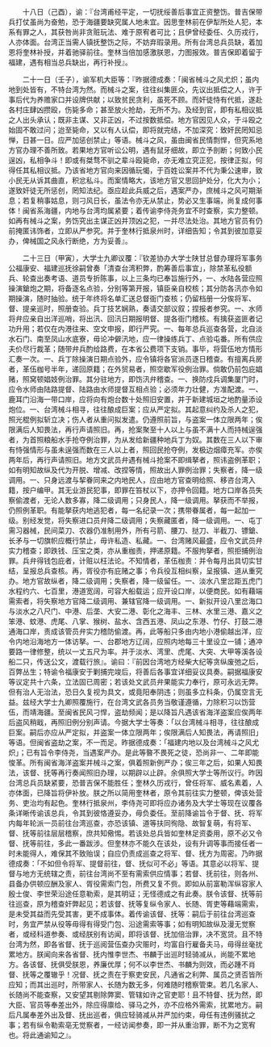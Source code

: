<!-- { "loadSidebar": true } -->
　　十八日（己酉），谕：『台湾甫经平定，一切抚绥善后事宜正资整饬。普吉保带兵打仗虽尚为奋勉，恐于海疆要缺究属人地未宜。因思奎林前在伊犁所处人犯，本系有罪之人，其获咎尚非贪赃玩法、难于原宥者可比；且伊曾经委任、久历戎行，人亦体面。台湾正当需人镇抚整饬之际，不妨弃瑕录用。所有台湾总兵员缺，着加恩将奎林补授，并着驰驿前往。奎林当倍加感激朕恩，力图报效。普吉保即着留于福建，遇有相当总兵缺出，再行补授』。

　　二十一日（壬子），谕军机大臣等：『昨据德成奏：「闽省械斗之风尤炽；虽内地到处皆有，不特台湾为然。而械斗之案，往往纠集匪众，先议出抵偿之人，许于事后代为养赡家口并设牌供献；以致贫民贪利，虽死不顾。而奸徒恃有代抵，遂赴各村庄肆凶攒殴，伤毙多命；甚至放火抢劫，无所不为。及经到官，即有私相议抵之人出头承认；既非主谋、又非正凶，不过按数抵偿。地方官因见人众，于斗殴之始固不敢过问；迨至毙命，又以有人认偿，即将就完结，不加深究：致奸民罔知忌惮，日甚一日。应严加惩创禁止」等语。械斗之风，虽由闽省民情剽悍，但究系地方官办理不善所致。若果地方官听讼公明，遇有鼠牙细故，即立予剖断；何致小民逞凶，私相争斗！即或有桀骛不驯之辈斗殴毙命，亦无难立究正犯，按律正拟，何得任其私相议抵。乃该省地方官向来因循玩愒，于百姓讼案并不代为秉公速审，致小民无从诉其曲直，积忿私斗。而案情略大，该地方官又思回护处分，化大为小；遂致奸徒无所惩创，罔知法纪。亟应趁此兵威之后，遇案严办，庶械斗之风可期渐息；若复稍事姑息，则刁风日长，虽法令亦无从禁止，势必又生事端，尚复成何事体！闽省系海疆，内地与台湾均属紧要；着传谕李侍尧务宜不时查察，实力整顿。如再有械斗之案，务饬究出主谋正凶并顶凶之犯，一并尽法处治。其地方官员有仍前掩匿讳饰者，立即从严参究。并于奎林行抵泉州时，详细告知；令其到彼加意妥办，俾械国之风永行断绝，方为妥善』。

　　二十三日（甲寅），大学士九卿议覆：『钦差协办大学士陕甘总督办理将军事务公福康安、福建巡抚徐嗣曾奏「清查台湾积弊，酌筹善后事宜」，除禁革私役额兵、轮查出奏考语、道员专折陈事，以上三条均已奉旨施行外，一、水陆各营应照操演鎗炮之期，将备逐名点验，分别等第开报，镇臣亲自校核；其分防各汛亦令如期操演，随时抽验。统于年终将名单汇送总督衙门查核；仍留档册一分俟将军、督、提亲巡时，照册查验。兵丁技艺娴熟，奏请交部议叙；捏报者参究。一、水师将弁应亲自出洋巡哨，将出汛、回汛日期报明督、提各衙门稽核。有擒获盗匪者记功升用；若仅在内港往来、空文申报，即行严究。一、每年总兵巡查各营，北自淡水石门、南至凤山水底寮，毋论冲僻汛地，应一律操练兵丁、点验屯番。所有供应夫价尽行裁革；随带弁兵酌给路费，在本省公费项下支销。事毕，将营伍地方情形汇奏一次。一、兵丁除操演日期点验外，应令镇将各官派员逐日稽查。有擅离兵房者，革伍枷号半年，递回原籍；在外贸易者，照空歇军役例治罪。倘敢仍前包庇娼赌，照窝顿娼妓例治罪。其分驻地方，即饬汛弁稽查。一、换防戍兵调集厦门时，应令水师由陆路提督、陆路由水师提督互相点验；必须年力壮健，方准配渡。一、鹿耳门沿海一带口岸，应将向有炮台数十处照旧安置，并于新建城垣之地酌量添设炮位。一、台湾械斗相寻，往往酿成巨案；应从严定拟。其起意纠约及杀人之犯，照光棍例拟斩立决；伤人者从重问拟发遣。仍遵照前旨，与盗案一体立限两年；俟限满后人知畏法，再行声请照旧。再，抢案聚至十人以上与虽不满十人而持械逞强者，为首照粮船水手抢夺例治罪，为从发给新疆种地兵丁为奴。其数在三人以下审有恃强情形与虽未逞强而数在三人以上者，照回民抢夺例，发极边烟瘴充军。亦俟两年后，再行声请照旧。地方文武员弁遇有械斗抢案不即缉拏者，照讳盗例革职；如有明知故纵及代为开脱、增减、改捏等情，照故出人罪例治罪；失察者，降一级调用。一、只身远渡与挈眷同来之内地民人，应由地方官查明给照、移咨台湾入籍，按户编甲。其无业游民犯事，即罪在笞杖以下，亦押令回籍。地方口岸各员失察偷渡者，无论人数多寡，降二级调用；只身民人，降一级调用。拏获而不举报，仍照例革职。有能拏获内地逃犯者，每一名纪录一次；携带眷属者，每一起加一级。别经发觉，将失察进口员弁降二级调用；失察藏匿者，降一级调用。一、屯丁需习器械，民间菜刀、农器仍准制用外，所有弓箭、腰刀、挞刀、半截刀、镖鎗、长矛与一切旗帜应概行禁止，毋许私造、私藏。一、台湾赌风最盛，应令文武员弁实力稽查；即跌钱、压宝之类，亦从重枷责，押递原籍。不服拘拏者，照拒捕例治罪。兵弁得钱包庇者，计赃以枉法论。不知情者，革伍枷责：并令每月出具切实甘结，呈报总兵查核。再，胥役亦有庇赌之事；令兵役互相纠察，呈报镇、道从重究办。地方官故纵者，降二级调用；失察者，降一级留任。一、淡水八里岔距五虎门水程约六、七百里，港道宽阔，可容大船载运；应开设口岸，以便商民。如有藉端需索者，将失察地方官降二级调用、兼辖官降一级调用。一、新拟开设八里岔海口与淡水之八尺门、中港、后垄、大安二港、彰化之海丰、三林、水里三港、嘉义之笨港、蚊港、虎尾、八掌、猴树、盐水、含西五港、凤山之东港、竹仔、打鼓二港通海口岸，责成该管员弁实力稽防偷渡。再，此等船只多由内地小港偷越出洋，应令内地沿海地方一体访拏。一、台郡地方辽阔，应照内地每三十里设立一铺；通冲要路一律修整，统以一丈五尺为率。并于淡水、湾里、虎尾、大突、大甲等溪各设船二只，传送公文，渡载行旅』。谕曰：『前因台湾地方经柴大纪等贪纵废弛之后，百弊丛生；特谕令福康安于剿捕完竣后，将善后各事宜详细妥议具奏。嗣据福康安等议定共十六条，立法固已周密；若该处文武员弁果能实力奉行，原可永远无弊。但有治人无治法，恐日久复视为具文，或竟阳奉阴违；则虽多立科条，仍属空言无益。兹经大学士九卿照覆施行，在台湾文武各员务当敬谨遵循，力除积习以饬营伍，而靖海疆。至闽省民风刁悍，盗劫频闻；是以降旨凡遇该省海洋盗案应俟两年后盗风稍戢，再照旧例分别声请。今据大学士等奏：「以台湾械斗相寻，往往酿成巨案。嗣后亦应从严定拟，并盗案一体立限两年；俟限满后人知畏法，再请照旧」等语。但闽省盗劫之案，不一而足。昨据德成奏：「福建内地以及台湾械斗之风尤炽」；已有旨令李侍尧，当遇案严办。是此等暋不畏死之徒，恐尚非一、二年即能悛革。所有闽省海洋盗案并械斗之案，俱着照新例严办；俟三年之后，如果人知畏法，该督、抚等再行奏闻照旧办理，以期辟以止辟。余俱照大学士等所议行。昨因台湾总兵员缺紧要，恐普吉保不能胜任；奎林久历戎行，曾任将军、威名素着，人亦体面，已降旨将伊补放。朕之所以简用奎林者，原令其前往实力整顿，俾该处营务、吏治均有起色。奎林行抵泉州，李侍尧可即将应办诸务及大学士等现在议覆各条详晰传谕该总兵，令其到彼恪遵妥办，毋负委任。至前降谕旨令于督、抚、将军内每年轮派一员前往台湾巡查，亦恐该镇、道等扶同徇隐、故智复萌，有将军、督、抚等前往层层稽察，庶共知儆惕。若该处总兵皆如奎林足资委用，原不必又令督、抚等前往，多此一番跋涉。但奎林亦不能久在该处，设有升调等事而接任者一时未能得人，难保其不致贻误；自应仍责成巡查之将军、督、抚方为周密。乃昨据德成奏：「不如但令将军、提督前往，督、抚似可不必」等语。其意必以将军、提督与地方无统辖之责，前往台湾尚不至有需索供应情事；若督、抚前往，则各州、县备办供顿应酬及家人、胥役需索门包，所费又复不赀。即如从前富勒浑纵容家人殷士俊、李世荣沿途任意勒索，是其明证；无怪德成之有此奏。朕令该督、抚等前往巡查，原为稽查奸弊起见；若该督、抚等复纵令家人、长随、胥吏等藉端需索，是未受其益而先受其害，更不成事体。着传谕该督、抚等：嗣后于前往台湾巡查时，务宜严禁从役等毋得有得受门包、沿途需索等事；如有明知故纵及漫无觉察者，或经科道参奏、或经朕别有访闻，即将该督、抚加倍治罪，决不宽贷。且不特台湾为然，即各省督、抚于巡阅营伍查办灾赈时，均富自行雇备夫马，毋得丝毫扰累地方。朕闻向来各省督、抚内惟李世杰、书麟于出巡时轻骑减从，尚能不累地方。各该督、抚俱受朕恩，养廉优厚；何不以李世杰、书麟为则效，而必踵不肖督、抚等之覆辙乎！况督、抚之责在于察吏安民，凡通省之利弊、属员之贤否皆所应知；而其出巡时，所带家人、长随为数无多，何难随时稽察管束。若几名家人、长随尚不能查察，又安望其剔除弊窦、管辖如许之官吏耶！且不特督、抚为然，即大臣、官员等奉差出外，除应得廪给、驿马之外，亦不应格外需索，扰累地方。嗣后凡属奉差外出及督、抚出巡者，俱应轻骑减从并严加约束，毋任有违例骚扰之事；若有纵令勒索亳无觉察者，一经访闻参奏，即一并从重治罪，断不为之宽宥也。将此通谕知之』。

